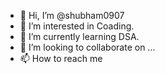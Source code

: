 - 👋 Hi, I’m @shubham0907
- 👀 I’m interested in Coading.
- 🌱 I’m currently learning DSA.
- 💞️ I’m looking to collaborate on ...
- 📫 How to reach me

<!---
shubham0907/shubham0907 is a ✨ special ✨ repository because its `README.md` (this file) appears on your GitHub profile.
You can click the Preview link to take a look at your changes.
--->
